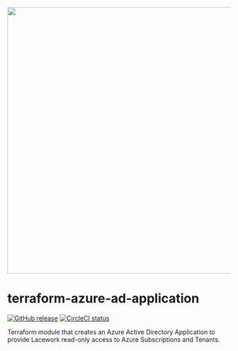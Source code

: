 <a href="https://lacework.com"><img src="https://techally-content.s3-us-west-1.amazonaws.com/public-content/lacework_logo_full.png" width="600"></a>

# terraform-azure-ad-application

[![GitHub release](https://img.shields.io/github/release/lacework/terraform-azure-ad-application.svg)](https://github.com/lacework/terraform-azure-ad-application/releases/)
[![CircleCI status](https://circleci.com/gh/lacework/terraform-azure-ad-application.svg?style=shield)](https://circleci.com/gh/lacework/terraform-azure-ad-application)

Terraform module that creates an Azure Active Directory Application to provide Lacework read-only access to Azure Subscriptions and Tenants.
